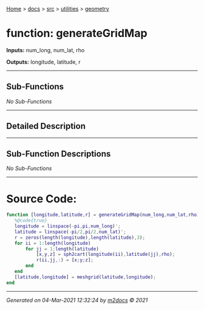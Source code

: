 [Home](../../../index.md) > [docs](../../../docs_index.md) > [src](../../src_index.md) > [utilities](../utilities_index.md) > [geometry](geometry_index.md)  


# function: generateGridMap



**Inputs:** num_long, num_lat, rho

**Outputs:** longitude, latitude, r

 ***

## Sub-Functions

*No Sub-Functions*

 ***

## Detailed Description



 ***

## Sub-Function Descriptions

*No Sub-Functions*

 
 *** 

# Source Code:

 ```matlab 
 function [longitude,latitude,r] = generateGridMap(num_long,num_lat,rho)
    %@code{true}
    longitude = linspace(-pi,pi,num_long)';
    latitude = linspace(-pi/2,pi/2,num_lat)';
    r = zeros(length(longitude),length(latitude),3);
    for ii = 1:length(longitude)
        for jj = 1:length(latitude)
            [x,y,z] = sph2cart(longitude(ii),latitude(jj),rho);
            r(ii,jj,:) = [x;y;z];
        end
    end
    [latitude,longitude] = meshgrid(latitude,longitude);
end 
``` 
 
***

*Generated on 04-Mar-2021 12:32:24 by [m2docs](https://github.com/crgnam-research/m2docs) © 2021*
